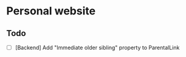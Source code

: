 # Personal website

## Todo

- [ ] [Backend] Add "Immediate older sibling" property to ParentalLink
